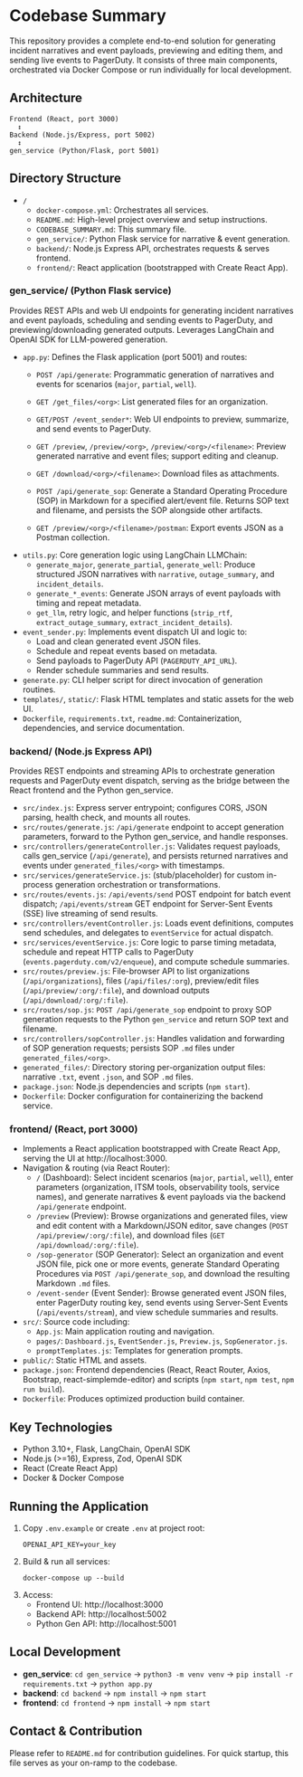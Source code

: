  # Codebase Summary

 This repository provides a complete end-to-end solution for generating incident narratives and event payloads, previewing and editing them, and sending live events to PagerDuty. It consists of three main components, orchestrated via Docker Compose or run individually for local development.

 ## Architecture

 ```
 Frontend (React, port 3000)
   ↕
 Backend (Node.js/Express, port 5002)
   ↕
 gen_service (Python/Flask, port 5001)
 ```

 ## Directory Structure

 - `/`
   - `docker-compose.yml`: Orchestrates all services.
   - `README.md`: High-level project overview and setup instructions.
   - `CODEBASE_SUMMARY.md`: This summary file.
   - `gen_service/`: Python Flask service for narrative & event generation.
   - `backend/`: Node.js Express API, orchestrates requests & serves frontend.
   - `frontend/`: React application (bootstrapped with Create React App).

 ### gen_service/ (Python Flask service)
 Provides REST APIs and web UI endpoints for generating incident narratives and event payloads, scheduling and sending events to PagerDuty, and previewing/downloading generated outputs. Leverages LangChain and OpenAI SDK for LLM-powered generation.

 - `app.py`: Defines the Flask application (port 5001) and routes:
   - `POST /api/generate`: Programmatic generation of narratives and events for scenarios (`major`, `partial`, `well`).
   - `GET /get_files/<org>`: List generated files for an organization.
   - `GET/POST /event_sender*`: Web UI endpoints to preview, summarize, and send events to PagerDuty.
   - `GET /preview`, `/preview/<org>`, `/preview/<org>/<filename>`: Preview generated narrative and event files; support editing and cleanup.
   - `GET /download/<org>/<filename>`: Download files as attachments.
  
   - `POST /api/generate_sop`: Generate a Standard Operating Procedure (SOP) in Markdown for a specified alert/event file. Returns SOP text and filename, and persists the SOP alongside other artifacts.
  
   - `GET /preview/<org>/<filename>/postman`: Export events JSON as a Postman collection.
 - `utils.py`: Core generation logic using LangChain LLMChain:
   - `generate_major`, `generate_partial`, `generate_well`: Produce structured JSON narratives with `narrative`, `outage_summary`, and `incident_details`.
   - `generate_*_events`: Generate JSON arrays of event payloads with timing and repeat metadata.
   - `get_llm`, retry logic, and helper functions (`strip_rtf`, `extract_outage_summary`, `extract_incident_details`).
 - `event_sender.py`: Implements event dispatch UI and logic to:
   - Load and clean generated event JSON files.
   - Schedule and repeat events based on metadata.
   - Send payloads to PagerDuty API (`PAGERDUTY_API_URL`).
   - Render schedule summaries and send results.
 - `generate.py`: CLI helper script for direct invocation of generation routines.
 - `templates/`, `static/`: Flask HTML templates and static assets for the web UI.
 - `Dockerfile`, `requirements.txt`, `readme.md`: Containerization, dependencies, and service documentation.

 ### backend/ (Node.js Express API)
 Provides REST endpoints and streaming APIs to orchestrate generation requests and PagerDuty event dispatch, serving as the bridge between the React frontend and the Python gen_service.

 - `src/index.js`: Express server entrypoint; configures CORS, JSON parsing, health check, and mounts all routes.
 - `src/routes/generate.js`: `/api/generate` endpoint to accept generation parameters, forward to the Python gen_service, and handle responses.
 - `src/controllers/generateController.js`: Validates request payloads, calls gen_service (`/api/generate`), and persists returned narratives and events under `generated_files/<org>` with timestamps.
 - `src/services/generateService.js`: (stub/placeholder) for custom in-process generation orchestration or transformations.
 - `src/routes/events.js`: `/api/events/send` POST endpoint for batch event dispatch; `/api/events/stream` GET endpoint for Server-Sent Events (SSE) live streaming of send results.
 - `src/controllers/eventController.js`: Loads event definitions, computes send schedules, and delegates to `eventService` for actual dispatch.
 - `src/services/eventService.js`: Core logic to parse timing metadata, schedule and repeat HTTP calls to PagerDuty (`events.pagerduty.com/v2/enqueue`), and compute schedule summaries.
 - `src/routes/preview.js`: File-browser API to list organizations (`/api/organizations`), files (`/api/files/:org`), preview/edit files (`/api/preview/:org/:file`), and download outputs (`/api/download/:org/:file`).
 - `src/routes/sop.js`: `POST /api/generate_sop` endpoint to proxy SOP generation requests to the Python `gen_service` and return SOP text and filename.
 - `src/controllers/sopController.js`: Handles validation and forwarding of SOP generation requests; persists SOP `.md` files under `generated_files/<org>`.
 - `generated_files/`: Directory storing per-organization output files: narrative `.txt`, event `.json`, and SOP `.md` files.
 - `package.json`: Node.js dependencies and scripts (`npm start`).
 - `Dockerfile`: Docker configuration for containerizing the backend service.

 ### frontend/ (React, port 3000)
 - Implements a React application bootstrapped with Create React App, serving the UI at http://localhost:3000.
 - Navigation & routing (via React Router):
   - `/` (Dashboard): Select incident scenarios (`major`, `partial`, `well`), enter parameters (organization, ITSM tools, observability tools, service names), and generate narratives & event payloads via the backend `/api/generate` endpoint.
   - `/preview` (Preview): Browse organizations and generated files, view and edit content with a Markdown/JSON editor, save changes (`POST /api/preview/:org/:file`), and download files (`GET /api/download/:org/:file`).
   - `/sop-generator` (SOP Generator): Select an organization and event JSON file, pick one or more events, generate Standard Operating Procedures via `POST /api/generate_sop`, and download the resulting Markdown `.md` files.
   - `/event-sender` (Event Sender): Browse generated event JSON files, enter PagerDuty routing key, send events using Server-Sent Events (`/api/events/stream`), and view schedule summaries and results.
 - `src/`: Source code including:
   - `App.js`: Main application routing and navigation.
   - `pages/`: `Dashboard.js`, `EventSender.js`, `Preview.js`, `SopGenerator.js`.
   - `promptTemplates.js`: Templates for generation prompts.
 - `public/`: Static HTML and assets.
 - `package.json`: Frontend dependencies (React, React Router, Axios, Bootstrap, react-simplemde-editor) and scripts (`npm start`, `npm test`, `npm run build`).
 - `Dockerfile`: Produces optimized production build container.

 ## Key Technologies

 - Python 3.10+, Flask, LangChain, OpenAI SDK
 - Node.js (>=16), Express, Zod, OpenAI SDK
 - React (Create React App)
 - Docker & Docker Compose

 ## Running the Application

 1. Copy `.env.example` or create `.env` at project root:
    ```
    OPENAI_API_KEY=your_key
    ```
 2. Build & run all services:
    ```
    docker-compose up --build
    ```
 3. Access:
    - Frontend UI: http://localhost:3000
    - Backend API: http://localhost:5002
    - Python Gen API: http://localhost:5001

 ## Local Development

 - **gen_service**: `cd gen_service` → `python3 -m venv venv` → `pip install -r requirements.txt` → `python app.py`
 - **backend**: `cd backend` → `npm install` → `npm start`
 - **frontend**: `cd frontend` → `npm install` → `npm start`

 ## Contact & Contribution

 Please refer to `README.md` for contribution guidelines. For quick startup, this file serves as your on-ramp to the codebase.